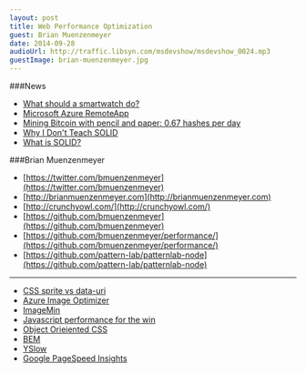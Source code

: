 ```yaml
---
layout: post
title: Web Performance Optimization
guest: Brian Muenzenmeyer
date: 2014-09-28
audioUrl: http://traffic.libsyn.com/msdevshow/msdevshow_0024.mp3
guestImage: brian-muenzenmeyer.jpg
---
```


###News
 - [What should a smartwatch do?](http://www.engadget.com/discuss/smartwatch-what-should-it-do-beyond-a-pebble-1t0a/)
 - [Microsoft Azure RemoteApp](http://microsoftplatform.blogspot.com/2014/09/microsoft-azure-remoteapp-taking-closer.html)
 - [Mining Bitcoin with pencil and paper: 0.67 hashes per day](http://www.righto.com/2014/09/mining-bitcoin-with-pencil-and-paper.html)
 - [Why I Don't Teach SOLID](http://qualityisspeed.blogspot.com/2014/08/why-i-dont-teach-solid.html)
  - [What is SOLID?](http://www.codingblocks.net/podcast/episode-7-solid-as-a-rock/) 

###Brian Muenzenmeyer
 - [https://twitter.com/bmuenzenmeyer](https://twitter.com/bmuenzenmeyer)
 - [http://brianmuenzenmeyer.com](http://brianmuenzenmeyer.com)
 - [http://crunchyowl.com/](http://crunchyowl.com/)
 - [https://github.com/bmuenzenmeyer](https://github.com/bmuenzenmeyer)
  - [https://github.com/bmuenzenmeyer/performance/](https://github.com/bmuenzenmeyer/performance/)
  -   [https://github.com/pattern-lab/patternlab-node](https://github.com/pattern-lab/patternlab-node)


----------

-   [CSS sprite vs data-uri](http://www.skylinetechnologies.com/Blog/Article/2474/CSS-Images-Sprites-vs-Data-URIs.aspx)
-   [Azure Image Optimizer](https://www.nuget.org/packages/AzureImageOptimizer/)
-   [ImageMin](https://www.npmjs.org/package/imagemin)
-   [Javascript performance for the win](http://reefpoints.dockyard.com/2014/09/22/javascript-performance-for-the-win.html)
-   [Object Orieiented CSS](http://oocss.org/)
-   [BEM](http://bem.info/)
-   [YSlow](http://yslow.org/)
-   [Google PageSpeed Insights](http://developers.google.com/speed/pagespeed/insights/)
